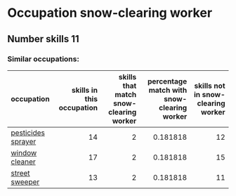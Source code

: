 # Occupation snow-clearing worker
## Number skills 11
### Similar occupations:
| occupation                                  |   skills in this occupation |   skills that match snow-clearing worker |   percentage match with snow-clearing worker |   skills not in snow-clearing worker |
|:--------------------------------------------|----------------------------:|-----------------------------------------:|---------------------------------------------:|-------------------------------------:|
| [pesticides sprayer](pesticides_sprayer.md) |                          14 |                                        2 |                                     0.181818 |                                   12 |
| [window cleaner](window_cleaner.md)         |                          17 |                                        2 |                                     0.181818 |                                   15 |
| [street sweeper](street_sweeper.md)         |                          13 |                                        2 |                                     0.181818 |                                   11 |
